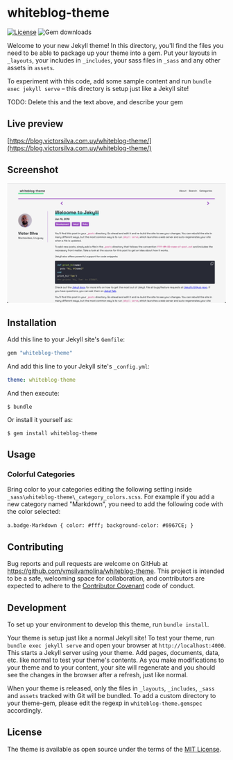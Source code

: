 # whiteblog-theme

[![License](http://img.shields.io/:license-mit-blue.svg)](http://doge.mit-license.org)
![Gem downloads](https://img.shields.io/gem/dt/whiteblog-theme.svg?colorB=brightgreen&style=flat)

Welcome to your new Jekyll theme! In this directory, you'll find the files you need to be able to package up your theme into a gem. Put your layouts in `_layouts`, your includes in `_includes`, your sass files in `_sass` and any other assets in `assets`.

To experiment with this code, add some sample content and run `bundle exec jekyll serve` – this directory is setup just like a Jekyll site!

TODO: Delete this and the text above, and describe your gem

## Live preview

[https://blog.victorsilva.com.uy/whiteblog-theme/](https://blog.victorsilva.com.uy/whiteblog-theme/)

## Screenshot

![Screenshot of whiteblog-theme](https://raw.githubusercontent.com/vmsilvamolina/whiteblog-theme/master/screenshot.png)

## Installation

Add this line to your Jekyll site's `Gemfile`:

```ruby
gem "whiteblog-theme"
```

And add this line to your Jekyll site's `_config.yml`:

```yaml
theme: whiteblog-theme
```

And then execute:

    $ bundle

Or install it yourself as:

    $ gem install whiteblog-theme

## Usage

### Colorful Categories

Bring color to your categories editing the following setting inside `_sass\whiteblog-theme\_category_colors.scss`. For example if you add a new category named "Markdown", you need to add the following code with the color selected:

`
a.badge-Markdown {
  color: #fff;
  background-color: #6967CE;
}
`


## Contributing

Bug reports and pull requests are welcome on GitHub at https://github.com/vmsilvamolina/whiteblog-theme. This project is intended to be a safe, welcoming space for collaboration, and contributors are expected to adhere to the [Contributor Covenant](http://contributor-covenant.org) code of conduct.

## Development

To set up your environment to develop this theme, run `bundle install`.

Your theme is setup just like a normal Jekyll site! To test your theme, run `bundle exec jekyll serve` and open your browser at `http://localhost:4000`. This starts a Jekyll server using your theme. Add pages, documents, data, etc. like normal to test your theme's contents. As you make modifications to your theme and to your content, your site will regenerate and you should see the changes in the browser after a refresh, just like normal.

When your theme is released, only the files in `_layouts`, `_includes`, `_sass` and `assets` tracked with Git will be bundled.
To add a custom directory to your theme-gem, please edit the regexp in `whiteblog-theme.gemspec` accordingly.

## License

The theme is available as open source under the terms of the [MIT License](https://opensource.org/licenses/MIT).
